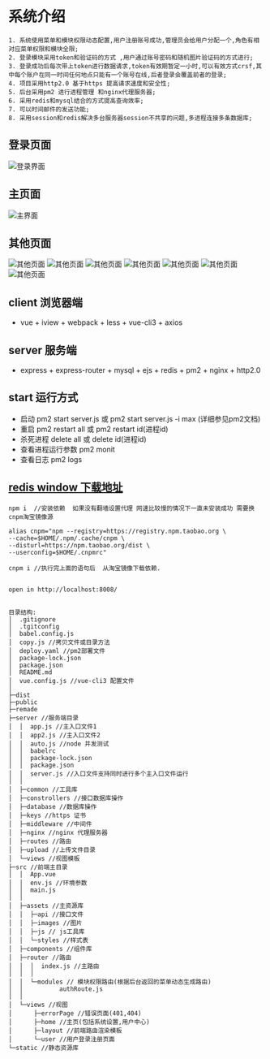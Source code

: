 # 系统介绍
    1. 系统使用菜单和模块权限动态配置,用户注册账号成功,管理员会给用户分配一个,角色有相对应菜单权限和模块全限;
    2. 登录模块采用token和验证码的方式 ,用户通过账号密码和随机图片验证码的方式进行;
    3. 登录成功后每次带上token进行数据请求,token有效期暂定一小时,可以有效方式crsf,其中每个账户在同一时间任何地点只能有一个账号在线,后者登录会覆盖前者的登录;
    4. 项目采用http2.0 基于https 提高请求速度和安全性;
    5. 后台采用pm2 进行进程管理 和nginx代理服务器;
    6. 采用redis和mysql结合的方式提高查询效率;
    7. 可以时间邮件的发送功能;
    8. 采用session和redis解决多台服务器session不共享的问题,多进程连接多条数据库;

## 登录页面

![登录界面](https://raw.githubusercontent.com/xcqweb/xcentz/master/remade/login.PNG)

## 主页面

![主界面](https://raw.githubusercontent.com/xcqweb/xcentz/master/remade/home.PNG)

## 其他页面

![其他页面](https://raw.githubusercontent.com/xcqweb/xcentz/master/remade/03.PNG)
![其他页面](https://raw.githubusercontent.com/xcqweb/xcentz/master/remade/04.PNG)
![其他页面](https://raw.githubusercontent.com/xcqweb/xcentz/master/remade/05.PNG)
![其他页面](https://raw.githubusercontent.com/xcqweb/xcentz/master/remade/06.PNG)
![其他页面](https://raw.githubusercontent.com/xcqweb/xcentz/master/remade/07.PNG)
![其他页面](https://raw.githubusercontent.com/xcqweb/xcentz/master/remade/08.PNG)
![其他页面](https://raw.githubusercontent.com/xcqweb/xcentz/master/remade/09.PNG)

## client 浏览器端

- vue + iview + webpack + less + vue-cli3 + axios

## server 服务端

- express + express-router + mysql + ejs + redis + pm2 + nginx + http2.0

## start 运行方式

- 启动 pm2 start server.js 或 pm2 start server.js -i max (详细参见pm2文档)
- 重启 pm2 restart all 或 pm2 restart id(进程id) 
- 杀死进程 delete all 或 delete id(进程id)
- 查看进程运行参数 pm2 monit
- 查看日志 pm2 logs

## [redis window 下载地址](https://links.jianshu.com/go?to=https%3A%2F%2Fgithub.com%2FMSOpenTech%2Fredis%2Freleases%2Fdownload%2Fwin-3.2.100%2FRedis-x64-3.2.100.msi)

```
npm i  //安装依赖  如果没有翻墙设置代理 网速比较慢的情况下一直未安装成功 需要换cnpm淘宝镜像源

alias cnpm="npm --registry=https://registry.npm.taobao.org \
--cache=$HOME/.npm/.cache/cnpm \
--disturl=https://npm.taobao.org/dist \
--userconfig=$HOME/.cnpmrc"

cnpm i //执行完上面的语句后  从淘宝镜像下载依赖.


open in http://localhost:8008/


目录结构:
│  .gitignore
│  .tgitconfig
│  babel.config.js
│  copy.js //拷贝文件或目录方法
│  deploy.yaml //pm2部署文件
│  package-lock.json
│  package.json
│  README.md
│  vue.config.js //vue-cli3 配置文件
│
├─dist
├─public
├─remade
├─server //服务端目录
│  │  app.js //主入口文件1
│  │  app2.js //主入口文件2
│  │  auto.js //node 并发测试
│  │  babelrc
│  │  package-lock.json
│  │  package.json
│  │  server.js //入口文件支持同时进行多个主入口文件运行
│  │
│  ├─common //工具库
│  ├─constrollers //接口数据库操作
│  ├─database //数据库操作
│  ├─keys //https 证书
│  ├─middleware //中间件
│  ├─nginx //nginx 代理服务器
│  ├─routes //路由
│  ├─upload //上传文件目录
│  └─views //视图模板
├─src //前端主目录
│  │  App.vue
│  │  env.js //环境参数
│  │  main.js
│  │
│  ├─assets //主资源库
│  │  ├─api //接口文件
│  │  ├─images //图片
│  │  ├─js // js工具库
│  │  └─styles //样式表
│  ├─components //组件库
│  ├─router //路由
│  │  │  index.js //主路由
│  │  │
│  │  └─modules // 模块权限路由(根据后台返回的菜单动态生成路由)
│  │          authRoute.js
│  │
│  └─views //视图
│      ├─errorPage //错误页面(401,404)
│      ├─home //主页(包括系统设置,用户中心)
│      ├─layout //前端路由渲染模板
│      └─user //用户登录注册页面
└─static //静态资源库





